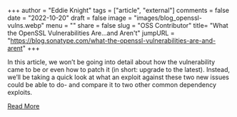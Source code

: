 +++
author = "Eddie Knight"
tags = ["article", "external"]
comments = false
date = "2022-10-20"
draft = false
image = "images/blog_openssl-vulns.webp"
menu = ""
share = false
slug = "OSS Contributor"
title= "What the OpenSSL Vulnerabilities Are…and Aren't"
jumpURL = "https://blog.sonatype.com/what-the-openssl-vulnerabilities-are-and-arent"
+++

In this article, we won’t be going into detail about how the vulnerability came to be or even how to patch it (in short: upgrade to the latest). Instead, we’ll be taking a quick look at what an exploit against these two new issues could be able to do- and compare it to two other common dependency exploits.

[Read More](https://blog.sonatype.com/what-the-openssl-vulnerabilities-are-and-arent)
